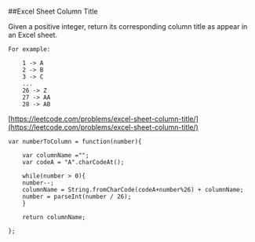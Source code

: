 ##Excel Sheet Column Title

Given a positive integer, return its corresponding column title as appear in an Excel sheet.
```
For example:

    1 -> A
    2 -> B
    3 -> C
    ...
    26 -> Z
    27 -> AA
    28 -> AB
```    
    
[https://leetcode.com/problems/excel-sheet-column-title/](https://leetcode.com/problems/excel-sheet-column-title/)

```
var numberToColumn = function(number){

    var columnName ="";
    var codeA = "A".charCodeAt();

    while(number > 0){
    number--;
    columnName = String.fromCharCode(codeA+number%26) + columnName;
    number = parseInt(number / 26);
 	}

    return columnName;

};

```